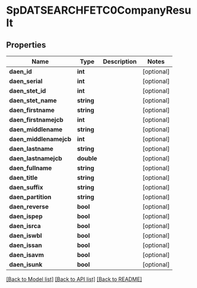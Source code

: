# SpDATSEARCHFETC0CompanyResult

## Properties
Name | Type | Description | Notes
------------ | ------------- | ------------- | -------------
**daen_id** | **int** |  | [optional] 
**daen_serial** | **int** |  | [optional] 
**daen_stet_id** | **int** |  | [optional] 
**daen_stet_name** | **string** |  | [optional] 
**daen_firstname** | **string** |  | [optional] 
**daen_firstnamejcb** | **int** |  | [optional] 
**daen_middlename** | **string** |  | [optional] 
**daen_middlenamejcb** | **int** |  | [optional] 
**daen_lastname** | **string** |  | [optional] 
**daen_lastnamejcb** | **double** |  | [optional] 
**daen_fullname** | **string** |  | [optional] 
**daen_title** | **string** |  | [optional] 
**daen_suffix** | **string** |  | [optional] 
**daen_partition** | **string** |  | [optional] 
**daen_reverse** | **bool** |  | [optional] 
**daen_ispep** | **bool** |  | [optional] 
**daen_isrca** | **bool** |  | [optional] 
**daen_iswbl** | **bool** |  | [optional] 
**daen_issan** | **bool** |  | [optional] 
**daen_isavm** | **bool** |  | [optional] 
**daen_isunk** | **bool** |  | [optional] 

[[Back to Model list]](../README.md#documentation-for-models) [[Back to API list]](../README.md#documentation-for-api-endpoints) [[Back to README]](../README.md)


